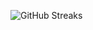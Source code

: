 ![GitHub Streaks](https://github-streaks-mqc9.onrender.com/streak/happilli/image?theme=midnight&cache_bust=1743011651)
